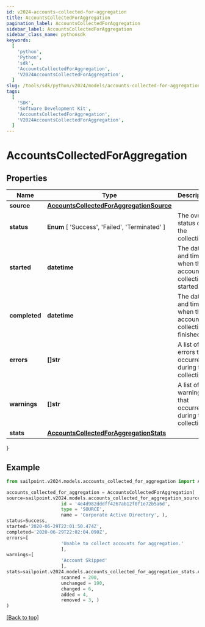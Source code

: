 ```yaml
---
id: v2024-accounts-collected-for-aggregation
title: AccountsCollectedForAggregation
pagination_label: AccountsCollectedForAggregation
sidebar_label: AccountsCollectedForAggregation
sidebar_class_name: pythonsdk
keywords:
  [
    'python',
    'Python',
    'sdk',
    'AccountsCollectedForAggregation',
    'V2024AccountsCollectedForAggregation',
  ]
slug: /tools/sdk/python/v2024/models/accounts-collected-for-aggregation
tags:
  [
    'SDK',
    'Software Development Kit',
    'AccountsCollectedForAggregation',
    'V2024AccountsCollectedForAggregation',
  ]
---
```


# AccountsCollectedForAggregation

## Properties

| Name | Type | Description | Notes |
| --- | --- | --- | --- |
| **source** | [**AccountsCollectedForAggregationSource**](accounts-collected-for-aggregation-source) |  | [required] |
| **status** | **Enum** [ 'Success', 'Failed', 'Terminated' ] | The overall status of the collection. | [required] |
| **started** | **datetime** | The date and time when the account collection started. | [required] |
| **completed** | **datetime** | The date and time when the account collection finished. | [required] |
| **errors** | **[]str** | A list of errors that occurred during the collection. | [required] |
| **warnings** | **[]str** | A list of warnings that occurred during the collection. | [required] |
| **stats** | [**AccountsCollectedForAggregationStats**](accounts-collected-for-aggregation-stats) |  | [required] |

}

## Example

```python
from sailpoint.v2024.models.accounts_collected_for_aggregation import AccountsCollectedForAggregation

accounts_collected_for_aggregation = AccountsCollectedForAggregation(
source=sailpoint.v2024.models.accounts_collected_for_aggregation_source.AccountsCollectedForAggregation_source(
                    id = '4e4d982dddff4267ab12f0f1e72b5a6d',
                    type = 'SOURCE',
                    name = 'Corporate Active Directory', ),
status=Success,
started='2020-06-29T22:01:50.474Z',
completed='2020-06-29T22:02:04.090Z',
errors=[
                    'Unable to collect accounts for aggregation.'
                    ],
warnings=[
                    'Account Skipped'
                    ],
stats=sailpoint.v2024.models.accounts_collected_for_aggregation_stats.AccountsCollectedForAggregation_stats(
                    scanned = 200,
                    unchanged = 190,
                    changed = 6,
                    added = 4,
                    removed = 3, )
)

```

[[Back to top]](#)
